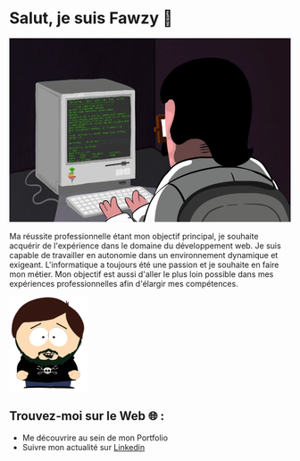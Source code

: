 <h1>Salut, je suis Fawzy 👋</h1>

<img src="giphy.gif" alt="gif" height="329" width="1000"/>

<div>
  <p>
   Ma réussite professionnelle étant mon objectif principal, je souhaite acquérir de l'expérience dans le domaine du développement web. Je suis capable de    travailler en autonomie dans un environnement dynamique et exigeant. L'informatique a toujours été une passion et je souhaite en faire mon métier. Mon      objectif est aussi d'aller le plus loin possible dans mes expériences professionnelles afin d'élargir mes compétences.
  </p>
</div>
<div>
  <div>
    <img src="avatar.png" alt="avatar" height="170" width="140"/>
  </div>
  <div>
    <h2>Trouvez-moi sur le Web 🌐 :</h2>
    <ul>
      <li>Me découvrire au sein de mon </a>Portfolio</a></li>
      <li>Suivre mon actualité sur <a href="https://www.linkedin.com/in/fawzy-elsam-b18040150/" >Linkedin</a></li>
    </ul>
  </div>
</div>
